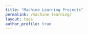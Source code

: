 ```yaml
---
title: "Machine Learning Projects"
permalink: /machine-learning/
layout: tags
author_profile: true
---
```

